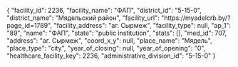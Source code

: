 {
    "facility_id": 2236,
    "facility_name": "ФАП",
    "district_id": "5-15-0",
    "district_name": "Мядельский район",
    "facility_url": "https:\/\/myadelcrb.by\/?page_id=1789",
    "facility_address": "аг. Сырмеж",
    "facility_type": null,
    "ap_1": "89",
    "name": "ФАП",
    "state": "public institution",
    "stats": [],
    "med_id": 707,
    "address": "аг. Сырмеж",
    "coord_x_y": null,
    "place_name": "Мядель",
    "place_type": "city",
    "year_of_closing": null,
    "year_of_opening": "0",
    "healthcare_facility_key": 2236,
    "administrative_division_id": "5-15-0"
}